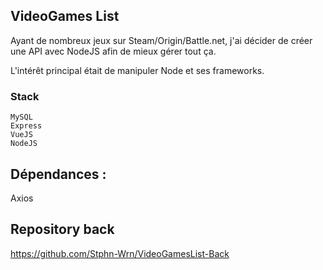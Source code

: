 ## VideoGames List

Ayant de nombreux jeux sur Steam/Origin/Battle.net, j'ai décider de créer une API avec NodeJS afin de mieux gérer tout ça.

L'intérêt principal était de manipuler Node et ses frameworks.

### Stack

```
MySQL
Express
VueJS
NodeJS
```

## Dépendances :

Axios </br>

## Repository back
https://github.com/Stphn-Wrn/VideoGamesList-Back

